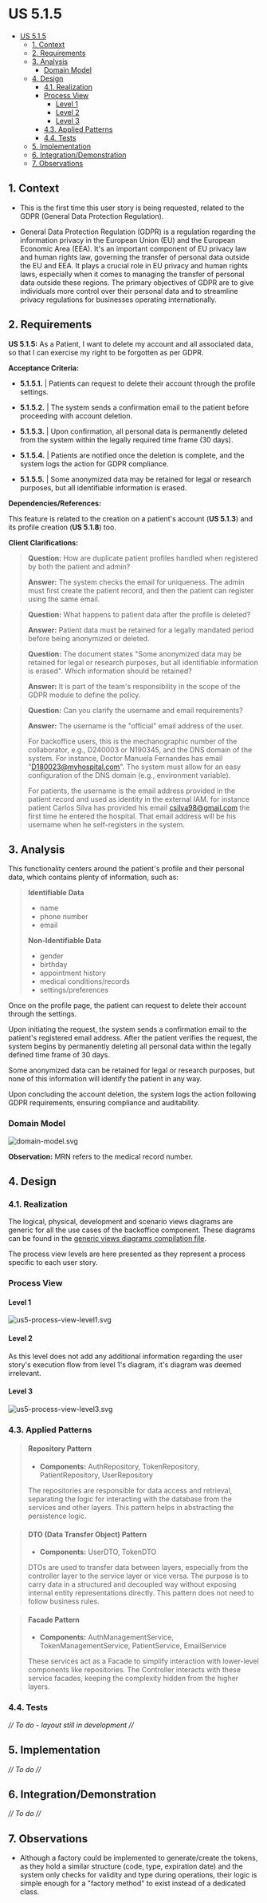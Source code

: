 # US 5.1.5

<!-- TOC -->
* [US 5.1.5](#us-515)
  * [1. Context](#1-context)
  * [2. Requirements](#2-requirements)
  * [3. Analysis](#3-analysis)
    * [Domain Model](#domain-model)
  * [4. Design](#4-design)
    * [4.1. Realization](#41-realization)
    * [Process View](#process-view)
      * [Level 1](#level-1)
      * [Level 2](#level-2)
      * [Level 3](#level-3)
    * [4.3. Applied Patterns](#43-applied-patterns)
    * [4.4. Tests](#44-tests)
  * [5. Implementation](#5-implementation)
  * [6. Integration/Demonstration](#6-integrationdemonstration)
  * [7. Observations](#7-observations)
<!-- TOC -->


## 1. Context

* This is the first time this user story is being requested, related to the GDPR (General Data Protection Regulation).


* General Data Protection Regulation (GDPR) is a regulation regarding the information privacy in the European Union (EU)
and the European Economic Area (EEA). It's an important component of EU privacy law and human rights law, governing the 
transfer of personal data outside the EU and EEA. It plays a crucial role in EU privacy and human rights laws, especially
when it comes to managing the transfer of personal data outside these regions. The primary objectives of GDPR are to give
individuals more control over their personal data and to streamline privacy regulations for businesses operating internationally.


## 2. Requirements

**US 5.1.5:** As a Patient, I want to delete my account and all associated data, so that I can exercise my right to be forgotten as per GDPR.

**Acceptance Criteria:**

- **5.1.5.1.** | Patients can request to delete their account through the profile settings.

- **5.1.5.2.** | The system sends a confirmation email to the patient before proceeding with account deletion.

- **5.1.5.3.** | Upon confirmation, all personal data is permanently deleted from the system within the legally required time frame (30 days).

- **5.1.5.4.** | Patients are notified once the deletion is complete, and the system logs the action for GDPR compliance.

- **5.1.5.5.** | Some anonymized data may be retained for legal or research purposes, but all identifiable information is erased.


**Dependencies/References:**

This feature is related to the creation on a patient's account (**US 5.1.3**) and its profile creation (**US 5.1.8**) too.

**Client Clarifications:**

> **Question:** How are duplicate patient profiles handled when registered by both the patient and admin?
>
> **Answer:** The system checks the email for uniqueness. The admin must first create the patient record, and then the patient can register using the same email.


> **Question:** What happens to patient data after the profile is deleted?
>
> **Answer:** Patient data must be retained for a legally mandated period before being anonymized or deleted.


> **Question:** The document states "Some anonymized data may be retained for legal or research purposes, but all identifiable
> information is erased". Which information should be retained?
>
> **Answer:** It is part of the team's responsibility in the scope of the GDPR module to define the policy.


> **Question:** Can you clarify the username and email requirements?
>
> **Answer:** The username is the "official" email address of the user.
>
> For backoffice users, this is the mechanographic number of the collaborator, e.g., D240003 or N190345, and the DNS domain
> of the system. For instance, Doctor Manuela Fernandes has email "D180023@myhospital.com". The system must allow for an
> easy configuration of the DNS domain (e.g., environment variable).
>
> For patients, the username is the email address provided in the patient record and used as identity in the external IAM.
> for instance patient Carlos Silva has provided his email csilva98@gmail.com the first time he entered the hospital. That
> email address will be his username when he self-registers in the system.


## 3. Analysis

This functionality centers around the patient's profile and their personal data, which contains plenty of information, such as:

>**Identifiable Data**
>- name
>- phone number
>- email
>
>**Non-Identifiable Data**
>- gender
>- birthday
>- appointment history
>- medical conditions/records
>- settings/preferences

Once on the profile page, the patient can request to delete their account through the settings.

Upon initiating the request, the system sends a confirmation email to the patient's registered email address. After the
patient verifies the request, the system begins by permanently deleting all personal data within the legally defined time
frame of 30 days.

Some anonymized data can be retained for legal or research purposes, but none of this information will identify the patient
in any way.

Upon concluding the account deletion, the system logs the action following GDPR requirements, ensuring compliance and
auditability.


### Domain Model

![domain-model.svg](diagrams/DM/domain-model.svg)

**Observation:** MRN refers to the medical record number.

## 4. Design

### 4.1. Realization

The logical, physical, development and scenario views diagrams are generic for all the use cases of the backoffice component.
These diagrams can be found in the [generic views diagrams compilation file](../../team-decisions/views/general-views.md).

The process view levels are here presented as they represent a process specific to each user story.

### Process View

#### Level 1

![us5-process-view-level1.svg](diagrams/Process_View/Level-1/us5-process-view-lvl1.svg)

#### Level 2

As this level does not add any additional information regarding the user story's execution flow from level 1's diagram, 
it's diagram was deemed irrelevant.

#### Level 3

![us5-process-view-level3.svg](diagrams/Process_View/Level-3/us5-process-view-lvl3.svg)


### 4.3. Applied Patterns

> #### **Repository Pattern**
>
>* **Components:** AuthRepository, TokenRepository, PatientRepository, UserRepository
>
> The repositories are responsible for data access and retrieval, separating the logic for interacting with the database
> from the services and other layers. This pattern helps in abstracting the persistence logic.


> #### **DTO (Data Transfer Object) Pattern**
>
>* **Components:** UserDTO, TokenDTO
>
> DTOs are used to transfer data between layers, especially from the controller layer to the service layer or vice versa.
> The purpose is to carry data in a structured and decoupled way without exposing internal entity representations directly.
> This pattern does not need to follow business rules.


> #### **Facade Pattern**
>
>* **Components:** AuthManagementService, TokenManagementService, PatientService, EmailService
>
> These services act as a Facade to simplify interaction with lower-level components like repositories. The Controller 
> interacts with these service facades, keeping the complexity hidden from the higher layers.


### 4.4. Tests

_// To do - layout still in development //_ 


## 5. Implementation

_// To do //_

## 6. Integration/Demonstration

_// To do //_

## 7. Observations

* Although a factory could be implemented to generate/create the tokens, as they hold a similar structure (code, type, 
expiration date) and the system only checks for validity and type during operations, their logic is simple enough for a 
"factory method" to exist instead of a dedicated class.